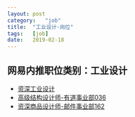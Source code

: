 ```yaml
---
layout:	post
category:	"job"
title:	"工业设计-岗位"
tags:	[job]
date:	2019-02-18
---
```

## 网易内推职位类别：工业设计
- [资深工业设计](http://mobile.bole.netease.com/bole/boleDetail?id=14473&employeeId=346f03c3cda5f04c&key=all)
- [高级结构设计师-有道事业部036](http://mobile.bole.netease.com/bole/boleDetail?id=14671&employeeId=346f03c3cda5f04c&key=all)
- [资深商品设计师-邮件事业部162](http://mobile.bole.netease.com/bole/boleDetail?id=7538&employeeId=346f03c3cda5f04c&key=all)

